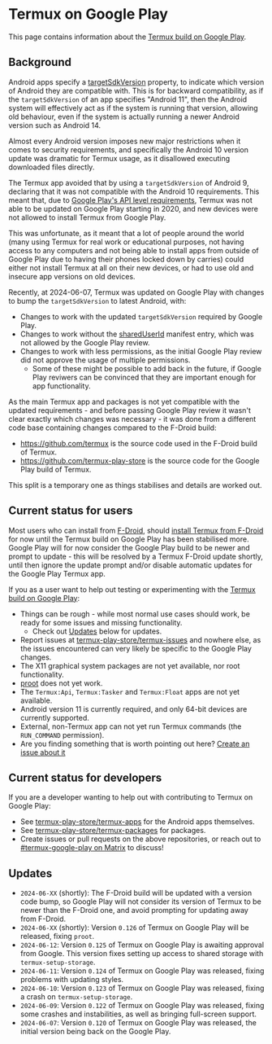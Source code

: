 # Termux on Google Play
This page contains information about the [Termux build on Google Play](https://play.google.com/store/apps/details?id=com.termux).

## Background
Android apps specify a [targetSdkVersion](https://developer.android.com/guide/topics/manifest/uses-sdk-element#target) property, to indicate which version of Android they are compatible with. This is for backward compatibility, as if the `targetSdkVersion` of an app specifies "Android 11", then the Android system will effectively act as if the system is running that version, allowing old behaviour, even if the system is actually running a newer Android version such as Android 14.

Almost every Android version imposes new major restrictions when it comes to security requirements, and specifically the Android 10 version update was dramatic for Termux usage, as it disallowed executing downloaded files directly.

The Termux app avoided that by using a `targetSdkVersion` of Android 9, declaring that it was not compatible with the Android 10 requirements. This meant that, due to [Google Play's API level requirements](https://developer.android.com/google/play/requirements/target-sdk), Termux was not able to be updated on Google Play starting in 2020, and new devices were not allowed to install Termux from Google Play.

This was unfortunate, as it meant that a lot of people around the world (many using Termux for real work or educational purposes, not having access to any computers and not being able to install apps from outside of Google Play due to having their phones locked down by carries) could either not install Termux at all on their new devices, or had to use old and insecure app versions on old devices.

Recently, at 2024-06-07, Termux was updated on Google Play with changes to bump the `targetSdkVersion` to latest Android, with:
- Changes to work with the updated `targetSdkVersion` required by Google Play.
- Changes to work without the [sharedUserId](https://developer.android.com/guide/topics/manifest/manifest-element#uid) manifest entry, which was not allowed by the Google Play review.
- Changes to work with less permissions, as the initial Google Play review did not approve the usage of multiple permissions.
  - Some of these might be possible to add back in the future, if Google Play reviwers can be convinced that they are important enough for app functionality.

As the main Termux app and packages is not yet compatible with the updated requirements - and before passing Google Play review it wasn't clear exactly which changes was necessary - it was done from a different code base containing changes compared to the F-Droid build:
- https://github.com/termux is the source code used in the F-Droid build of Termux.
- https://github.com/termux-play-store is the source code for the Google Play build of Termux.

This split is a temporary one as things stabilises and details are worked out.

## Current status for users
Most users who can install from [F-Droid](https://f-droid.org), should [install Termux from F-Droid](https://f-droid.org/en/packages/com.termux/) for now until the Termux build on Google Play has been stabilised more. Google Play will for now consider the Google Play build to be newer and prompt to update - this will be resolved by a Termux F-Droid update shortly, until then ignore the update prompt and/or disable automatic updates for the Google Play Termux app.

If you as a user want to help out testing or experimenting with the [Termux build on Google Play](https://play.google.com/store/apps/details?id=com.termux):
- Things can be rough - while most normal use cases should work, be ready for some issues and missing functionality.
  - Check out [Updates](#updates) below for updates.
- Report issues at [termux-play-store/termux-issues](https://github.com/termux-play-store/termux-issues/issues/new/choose) and nowhere else, as the issues encountered can very likely be specific to the Google Play changes.
- The X11 graphical system packages are not yet available, nor root functionality.
- [proot](https://wiki.termux.com/wiki/PRoot) does not yet work.
- The `Termux:Api`, `Termux:Tasker` and `Termux:Float` apps are not yet available.
- Android version 11 is currently required, and only 64-bit devices are currently supported.
- External, non-Termux app can not yet run Termux commands (the `RUN_COMMAND` permission).
- Are you finding something that is worth pointing out here? [Create an issue about it](https://github.com/termux-play-store/termux-issues/issues/new/choose)

## Current status for developers
If you are a developer wanting to help out with contributing to Termux on Google Play:
- See [termux-play-store/termux-apps](https://github.com/termux-play-store/termux-apps) for the Android apps themselves.
- See [termux-play-store/termux-packages](https://github.com/termux-play-store/termux-packages) for packages.
- Create issues or pull requests on the above repositories, or reach out to [#termux-google-play on Matrix](https://matrix.to/#/#termux-google-play:matrix.org) to discuss!

## Updates
- `2024-06-XX` (shortly): The F-Droid build will be updated with a version code bump, so Google Play will not consider its version of Termux to be newer than the F-Droid one, and avoid prompting for updating away from F-Droid.
- `2024-06-XX` (shortly): Version `0.126` of Termux on Google Play will be released, fixing `proot`.
- `2024-06-12`: Version `0.125` of Termux on Google Play is awaiting approval from Google. This version fixes setting up access to shared storage with `termux-setup-storage`.
- `2024-06-11`: Version `0.124` of Termux on Google Play was released, fixing problems with updating styles.
- `2024-06-10`: Version `0.123` of Termux on Google Play was released, fixing a crash on `termux-setup-storage`.
- `2024-06-09`: Version `0.122` of Termux on Google Play was released, fixing some crashes and instabilities, as well as bringing full-screen support.
- `2024-06-07`: Version `0.120` of Termux on Google Play was released, the initial version being back on the Google Play.

